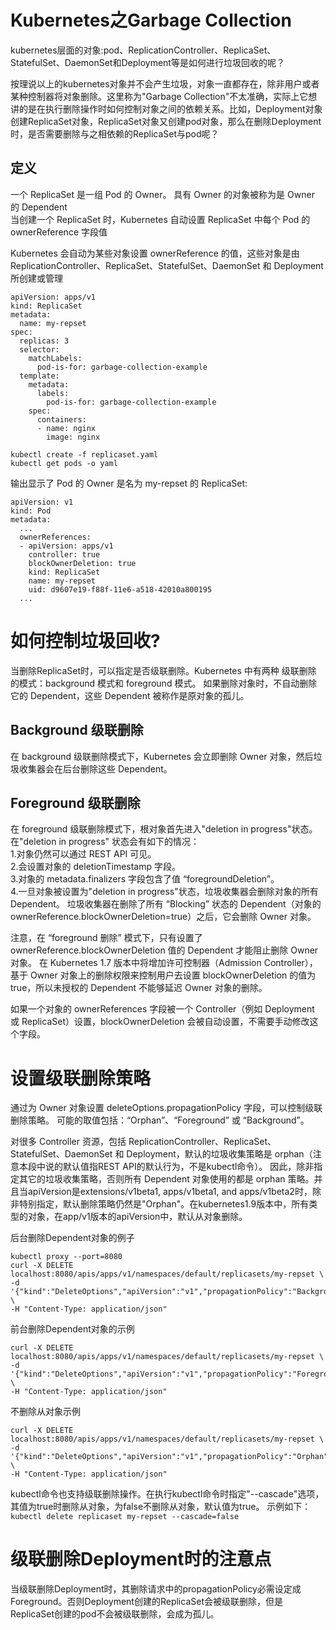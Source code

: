 # Kubernetes之Garbage Collection #

kubernetes层面的对象:pod、ReplicationController、ReplicaSet、StatefulSet、DaemonSet和Deployment等是如何进行垃圾回收的呢？

按理说以上的kubernetes对象并不会产生垃圾，对象一直都存在，除非用户或者某种控制器将对象删除。这里称为"Garbage Collection"不太准确，实际上它想讲的是在执行删除操作时如何控制对象之间的依赖关系。比如，Deployment对象创建ReplicaSet对象，ReplicaSet对象又创建pod对象，那么在删除Deployment时，是否需要删除与之相依赖的ReplicaSet与pod呢？

## 定义 ##
一个 ReplicaSet 是一组 Pod 的 Owner。 具有 Owner 的对象被称为是 Owner 的 Dependent  
当创建一个 ReplicaSet 时，Kubernetes 自动设置 ReplicaSet 中每个 Pod 的 ownerReference 字段值  

Kubernetes 会自动为某些对象设置 ownerReference 的值，这些对象是由 ReplicationController、ReplicaSet、StatefulSet、DaemonSet 和 Deployment 所创建或管理  

```
apiVersion: apps/v1
kind: ReplicaSet
metadata:
  name: my-repset
spec:
  replicas: 3
  selector:
    matchLabels:
      pod-is-for: garbage-collection-example
  template:
    metadata:
      labels:
        pod-is-for: garbage-collection-example
    spec:
      containers:
      - name: nginx
        image: nginx
```

```
kubectl create -f replicaset.yaml
kubectl get pods -o yaml  
```

输出显示了 Pod 的 Owner 是名为 my-repset 的 ReplicaSet:
```
apiVersion: v1
kind: Pod
metadata:
  ...
  ownerReferences:
  - apiVersion: apps/v1
    controller: true
    blockOwnerDeletion: true
    kind: ReplicaSet
    name: my-repset
    uid: d9607e19-f88f-11e6-a518-42010a800195
  ...
```
# 如何控制垃圾回收? #
当删除ReplicaSet时，可以指定是否级联删除。Kubernetes 中有两种 级联删除 的模式：background 模式和 foreground 模式。
如果删除对象时，不自动删除它的 Dependent，这些 Dependent 被称作是原对象的孤儿。

## Background 级联删除 ##

在 background 级联删除模式下，Kubernetes 会立即删除 Owner 对象，然后垃圾收集器会在后台删除这些 Dependent。  

## Foreground 级联删除 ##
在 foreground 级联删除模式下，根对象首先进入"deletion in progress"状态。在"deletion in progress" 状态会有如下的情况：  
1.对象仍然可以通过 REST API 可见。  
2.会设置对象的 deletionTimestamp 字段。  
3.对象的 metadata.finalizers 字段包含了值 “foregroundDeletion”。  
4.一旦对象被设置为"deletion in progress"状态，垃圾收集器会删除对象的所有 Dependent。 垃圾收集器在删除了所有 “Blocking” 状态的 Dependent（对象的 ownerReference.blockOwnerDeletion=true）之后，它会删除 Owner 对象。  

注意，在 “foreground 删除” 模式下，只有设置了 ownerReference.blockOwnerDeletion 值的 Dependent 才能阻止删除 Owner 对象。 在 Kubernetes 1.7 版本中将增加许可控制器（Admission Controller），基于 Owner 对象上的删除权限来控制用户去设置 blockOwnerDeletion 的值为 true，所以未授权的 Dependent 不能够延迟 Owner 对象的删除。

如果一个对象的 ownerReferences 字段被一个 Controller（例如 Deployment 或 ReplicaSet）设置，blockOwnerDeletion 会被自动设置，不需要手动修改这个字段。

# 设置级联删除策略 #

通过为 Owner 对象设置 deleteOptions.propagationPolicy 字段，可以控制级联删除策略。 可能的取值包括：“Orphan”、“Foreground” 或 “Background”。

对很多 Controller 资源，包括 ReplicationController、ReplicaSet、StatefulSet、DaemonSet 和 Deployment，默认的垃圾收集策略是 orphan（注意本段中说的默认值指REST API的默认行为，不是kubectl命令）。 因此，除非指定其它的垃圾收集策略，否则所有 Dependent 对象使用的都是 orphan 策略。并且当apiVersion是extensions/v1beta1, apps/v1beta1, and apps/v1beta2时，除非特别指定，默认删除策略仍然是"Orphan"。在kubernetes1.9版本中，所有类型的对象，在app/v1版本的apiVersion中，默认从对象删除。

后台删除Dependent对象的例子  
```
kubectl proxy --port=8080
curl -X DELETE localhost:8080/apis/apps/v1/namespaces/default/replicasets/my-repset \
-d '{"kind":"DeleteOptions","apiVersion":"v1","propagationPolicy":"Background"}' \
-H "Content-Type: application/json"
```
前台删除Dependent对象的示例  
```
curl -X DELETE localhost:8080/apis/apps/v1/namespaces/default/replicasets/my-repset \
-d '{"kind":"DeleteOptions","apiVersion":"v1","propagationPolicy":"Foreground"}' \
-H "Content-Type: application/json"
```
不删除从对象示例  
```
curl -X DELETE localhost:8080/apis/apps/v1/namespaces/default/replicasets/my-repset \
-d '{"kind":"DeleteOptions","apiVersion":"v1","propagationPolicy":"Orphan"}' \
-H "Content-Type: application/json"
```

kubectl命令也支持级联删除操作。在执行kubectl命令时指定"--cascade"选项，其值为true时删除从对象，为false不删除从对象，默认值为true。 示例如下：  
`kubectl delete replicaset my-repset --cascade=false`

# 级联删除Deployment时的注意点 #
当级联删除Deployment时，其删除请求中的propagationPolicy必需设定成Foreground。否则Deployment创建的ReplicaSet会被级联删除，但是ReplicaSet创建的pod不会被级联删除，会成为孤儿。  
